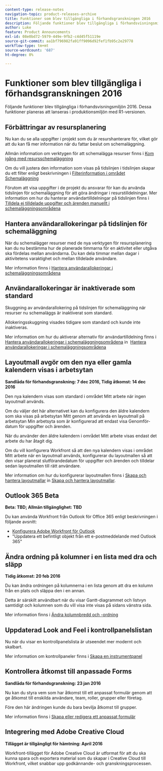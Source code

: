 ```yaml
---
content-type: release-notes
navigation-topic: product-releases-archive
title: Funktioner som blev tillgängliga i förhandsgranskningen 2016
description: Följande funktioner blev tillgängliga i förhandsvisningsmiljön 2016. Dessa funktioner planeras att lanseras i produktionsmiljön med R1-versionen.
author: Luke
feature: Product Announcements
exl-id: 08e0bd72-5979-449e-9fb2-c4d45f51119e
source-git-commit: aa1bf796982fa91ff9096d92fef1fb95c2e29778
workflow-type: tm+mt
source-wordcount: '687'
ht-degree: 0%

---
```


# Funktioner som blev tillgängliga i förhandsgranskningen 2016

Följande funktioner blev tillgängliga i förhandsvisningsmiljön 2016. Dessa funktioner planeras att lanseras i produktionsmiljön med R1-versionen.

## Förbättringar av resursplanering

Nu kan du se alla uppgifter i projekt som du är resurshanterare för, vilket gör att du kan få mer information när du fattar beslut om schemaläggning. 

Allmän information om verktygen för att schemalägga resurser finns i [Kom igång med resursschemaläggning](../../../../resource-mgmt/resource-scheduling/get-started-resource-scheduling.md)

Om du vill justera den information som visas på tidslinjen i tidslinjen skapar du ett filter enligt beskrivningen i [Filterinformation i området Schemaläggning](../../../../resource-mgmt/resource-scheduling/filter-scheduling-area.md)

Förutom att visa uppgifter i de projekt du ansvarar för kan du använda tidslinjen för schemaläggning för att göra ändringar i resurstilldelningar. Mer information om hur du hanterar användartilldelningar på tidslinjen finns i [Tilldela ej tilldelade uppgifter och ärenden manuellt i schemaläggningsområdena](../../../../resource-mgmt/resource-scheduling/manually-assign-items-scheduling-areas.md)

## Hantera användarallokeringar på tidslinjen för schemaläggning

När du schemalägger resurser med de nya verktygen för resursplanering kan du nu bestämma hur de planerade timmarna för en aktivitet eller utgåva ska fördelas mellan användarna. Du kan dela timmar mellan dagar i aktivitetens varaktighet och mellan tilldelade användare.

Mer information finns i [Hantera användarallokeringar i schemaläggningsområdena](../../../../resource-mgmt/resource-scheduling/manage-allocations-scheduling-areas.md)

## Användarallokeringar är inaktiverade som standard

Skuggning av användarallokering på tidslinjen för schemaläggning när resurser nu schemaläggs är inaktiverat som standard.

Allokeringsskuggning visades tidigare som standard och kunde inte inaktiveras.

Mer information om hur du aktiverar alternativ för användartilldelning finns i [Hantera användarallokeringar i schemaläggningsområdena](../../../../resource-mgmt/resource-scheduling/manage-allocations-scheduling-areas.md) in  [Hantera användarallokeringar i schemaläggningsområdena](../../../../resource-mgmt/resource-scheduling/manage-allocations-scheduling-areas.md)

## Layoutmall avgör om den nya eller gamla kalendern visas i arbetsytan

**Sandlåda för förhandsgranskning: 7 dec 2016, Tidig åtkomst: 14 dec 2016** 

Den nya kalendern visas som standard i området Mitt arbete när ingen layoutmall används.

Om du väljer det här alternativet kan du konfigurera den äldre kalendern som ska visas på arbetsytan Mitt genom att använda en layoutmall på arbetsytan Min arbetsyta som är konfigurerad att endast visa Genomför-datum för uppgifter och ärenden.

När du använder den äldre kalendern i området Mitt arbete visas endast det arbete du har åtagit dig.

Om du vill konfigurera Workfront så att den nya kalendern visas i området Mitt arbete när en layoutmall används, konfigurerar du layoutmallen så att den visar planerat slutförandedatum för uppgifter och ärenden och tilldelar sedan layoutmallen till rätt användare.

Mer information om hur du konfigurerar layoutmallen finns i [Skapa och hantera layoutmallar](../../../../administration-and-setup/customize-workfront/use-layout-templates/create-and-manage-layout-templates.md#customizing-my-work) in [Skapa och hantera layoutmallar](../../../../administration-and-setup/customize-workfront/use-layout-templates/create-and-manage-layout-templates.md).

## Outlook 365 Beta

**Beta: TBD; Allmän tillgänglighet: TBD**

Du kan använda Workfront från Outlook för Office 365 enligt beskrivningen i följande avsnitt:

* [Konfigurera Adobe Workfront för Outlook](../../../../workfront-integrations-and-apps/using-workfront-with-outlook/set-up-workfront-for-outlook.md)
* &quot;Uppdatera ett befintligt objekt från ett e-postmeddelande med Outlook 365&quot;

## Ändra ordning på kolumner i en lista med dra och släpp

**Tidig åtkomst: 20 feb 2016**

Du kan ändra ordningen på kolumnerna i en lista genom att dra en kolumn från en plats och släppa den i en annan.

Detta är särskilt användbart när du visar Gantt-diagrammet och listvyn samtidigt och kolumnen som du vill visa inte visas på sidans vänstra sida. 

Mer information finns i [Ändra kolumnbredd och -ordning](../../../../reports-and-dashboards/reports/reporting-elements/modify-column-width-order.md)

## Uppdaterad Look and Feel i kontrollpanelslistan

Nu när du visar en kontrollpanelslista är utseendet mer modernt och skalbart.

Mer information om kontrollpaneler finns i [Skapa en instrumentpanel](../../../../reports-and-dashboards/dashboards/creating-and-managing-dashboards/create-dashboard.md)

## Kontrollera åtkomst till anpassade Forms

**Sandlåda för förhandsgranskning: 23 jan 2016**

Nu kan du styra vem som har åtkomst till ett anpassat formulär genom att ge åtkomst till enskilda användare, team, roller, grupper eller företag. 

Före den här ändringen kunde du bara bevilja åtkomst till grupper.

Mer information finns i [Skapa eller redigera ett anpassat formulär](../../../../administration-and-setup/customize-workfront/create-manage-custom-forms/create-or-edit-a-custom-form.md)

## Integrering med Adobe Creative Cloud

**Tillägget är tillgängligt för hämtning: April 2016**

Workfront-tillägget för Adobe Creative Cloud är utformat för att du ska kunna spara och exportera material som du skapar i Creative Cloud till Workfront, vilket snabbar upp godkännande- och granskningsprocessen.
